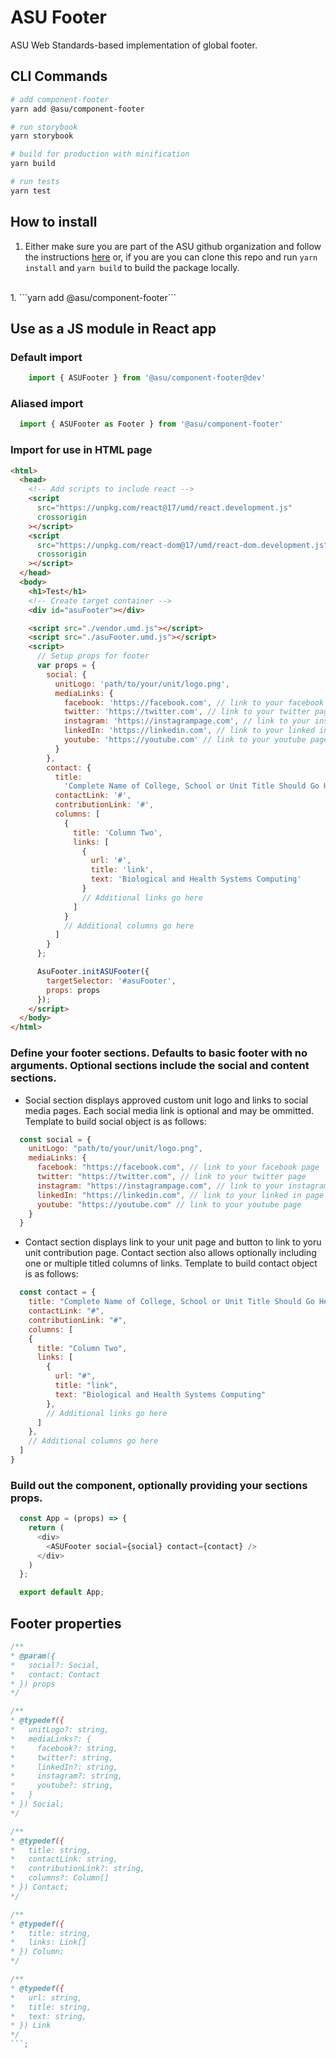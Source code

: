 # ASU Footer
ASU Web Standards-based implementation of global footer.

## CLI Commands

``` bash
# add component-footer
yarn add @asu/component-footer

# run storybook
yarn storybook

# build for production with minification
yarn build

# run tests
yarn test

```

## How to install

1. Either make sure you are part of the ASU github organization and follow the instructions [here](https://github.com/ASU/asu-unity-stack#-how-to-use-the-private-package-registry)  or, if you are  you can clone this repo and run `yarn install` and `yarn build` to build the package locally.
<br/>
1. ```yarn add @asu/component-footer```


## Use as a JS module in React app

### Default import
```JAVASCRIPT
    import { ASUFooter } from '@asu/component-footer@dev'
```

### Aliased import
```JAVASCRIPT
  import { ASUFooter as Footer } from '@asu/component-footer'
```

### Import for use in HTML page
```HTML
<html>
  <head>
    <!-- Add scripts to include react -->
    <script
      src="https://unpkg.com/react@17/umd/react.development.js"
      crossorigin
    ></script>
    <script
      src="https://unpkg.com/react-dom@17/umd/react-dom.development.js"
      crossorigin
    ></script>
  </head>
  <body>
    <h1>Test</h1>
    <!-- Create target container -->
    <div id="asuFooter"></div>

    <script src="./vendor.umd.js"></script>
    <script src="./asuFooter.umd.js"></script>
    <script>
      // Setup props for footer
      var props = {
        social: {
          unitLogo: 'path/to/your/unit/logo.png',
          mediaLinks: {
            facebook: 'https://facebook.com', // link to your facebook page
            twitter: 'https://twitter.com', // link to your twitter page
            instagram: 'https://instagrampage.com', // link to your instagram page
            linkedIn: 'https://linkedin.com', // link to your linked in page
            youtube: 'https://youtube.com' // link to your youtube page
          }
        },
        contact: {
          title:
            'Complete Name of College, School or Unit Title Should Go Here',
          contactLink: '#',
          contributionLink: '#',
          columns: [
            {
              title: 'Column Two',
              links: [
                {
                  url: '#',
                  title: 'link',
                  text: 'Biological and Health Systems Computing'
                }
                // Additional links go here
              ]
            }
            // Additional columns go here
          ]
        }
      };

      AsuFooter.initASUFooter({
        targetSelector: '#asuFooter',
        props: props
      });
    </script>
  </body>
</html>

```

### Define your footer sections. Defaults to basic footer with no arguments. Optional sections include the social and content sections.

* Social section displays approved custom unit logo and links to social media pages. Each social media link is optional and may be ommitted. Template to build social object is as follows:

```JAVASCRIPT
  const social = {
    unitLogo: "path/to/your/unit/logo.png",
    mediaLinks: {
      facebook: "https://facebook.com", // link to your facebook page
      twitter: "https://twitter.com", // link to your twitter page
      instagram: "https://instagrampage.com", // link to your instagram page
      linkedIn: "https://linkedin.com", // link to your linked in page
      youtube: "https://youtube.com" // link to your youtube page
    }
  }
```

* Contact section displays link to your unit page and button to link to yoru unit contribution page. Contact section also allows optionally including one or multiple titled columns of links. Template to build contact object is as follows:

```JAVASCRIPT
  const contact = {
    title: "Complete Name of College, School or Unit Title Should Go Here",
    contactLink: "#",
    contributionLink: "#",
    columns: [
    {
      title: "Column Two",
      links: [
        {
          url: "#",
          title: "link",
          text: "Biological and Health Systems Computing"
        },
        // Additional links go here
      ]
    },
    // Additional columns go here
  ]
}
```

### Build out the component, optionally providing your sections props.

```JAVASCRIPT
  const App = (props) => {
    return (
      <div>
        <ASUFooter social={social} contact={contact} />
      </div>
    )
  };

  export default App;

```


## Footer properties


```JAVASCRIPT
/**
* @param({
*   social?: Social,
*   contact: Contact
* }) props
*/

/**
* @typedef({
*   unitLogo?: string,
*   mediaLinks?: {
*     facebook?: string,
*     twitter?: string,
*     linkedIn?: string,
*     instagram?: string,
*     youtube?: string,
*   }
* }) Social;
*/

/**
* @typedef({
*   title: string,
*   contactLink: string,
*   contributionLink?: string,
*   columns?: Column[]
* }) Contact;
*/

/**
* @typedef({
*   title: string,
*   links: Link[]
* }) Column;
*/

/**
* @typedef({
*   url: string,
*   title: string,
*   text: string,
* }) Link
*/
```;
